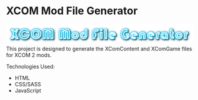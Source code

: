 # XCOM Mod File Generator

![XCOM Mod File Generator Logo](https://github.com/cjrcodes/XCOM-Mod-File-Generator/blob/master/images/xcomheaderimg.jpg)
This project is designed to generate the XComContent and XComGame files for XCOM 2 mods.

Technologies Used:

* HTML
* CSS/SASS
* JavaScript

